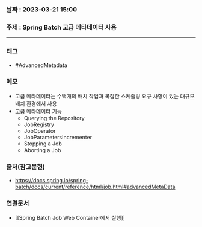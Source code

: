 ### 날짜 : 2023-03-21 15:00
### 주제 : Spring Batch 고급 메타데이터 사용
---
### 태그
* #AdvancedMetadata

### 메모
* 고급 메타데이터는 수백개의 배치 작업과 복잡한 스케줄링 요구 사항이 있는 대규모 배치 환경에서 사용
* 고급 메타데이터 기능
	* Querying the Repository
	* JobRegistry
	* JobOperator
	* JobParametersIncrementer
	* Stopping a Job 
	* Aborting a Job 

### 출처(참고문헌)
-  https://docs.spring.io/spring-batch/docs/current/reference/html/job.html#advancedMetaData

### 연결문서
- [[Spring Batch Job Web Container에서 실행]]
